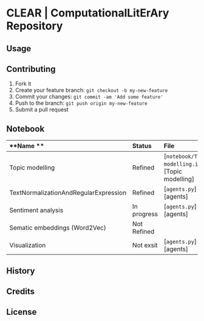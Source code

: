 # **CLEAR** | ComputationalLitErAry Repository #

## Usage ##

## Contributing ##
1. Fork it
2. Create your feature branch: `git checkout -b my-new-feature`
3. Commit your changes: `git commit -am 'Add some feature'`
4. Push to the branch: `git push origin my-new-feature`
5. Submit a pull request
## Notebook ##

| **Name ** | **Status** | **File** | **Video** 
|:-------------------------------|:-------------|:------------------------------|:--------------------------------|
| Topic modelling | Refined | [`notebook/Topic modelling.ipynb`][Topic modelling]           | NOTDone |
| TextNormalizationAndRegularExpression | Refined | [`agents.py`][agents]           | NOTDone |
| Sentiment analysis | In progress | [`agents.py`][agents]           | NOTDone |
| Sematic embeddings (Word2Vec)| Not Refined                             || [`agents.py`][agents]           | NOTDone |
| Visualization | Not exsit    | [`agents.py`][agents]           | NOTDone |


## History ##

## Credits ##

## License ##
